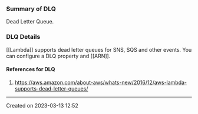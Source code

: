 ### Summary of DLQ
Dead Letter Queue.

### DLQ Details
[[Lambda]] supports dead letter queues for SNS, SQS and other events. You can configure a DLQ property and [[ARN]]. 
#### References for DLQ
1. https://aws.amazon.com/about-aws/whats-new/2016/12/aws-lambda-supports-dead-letter-queues/

---
Created on 2023-03-13 12:52